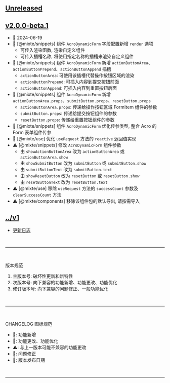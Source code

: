 ## [Unreleased]

## [v2.0.0-beta.1]
  - 📅 2024-06-19
  - 🌟 [@mixte/snippets] 组件 `AcroDynamicForm` 字段配置新增 `render` 选项
    - 可传入渲染函数, 渲染自定义组件
    - 可传入插槽名称, 将使用指定名称的插槽来渲染自定义组件
  - 🌟 [@mixte/snippets] 组件 `AcroDynamicForm` 新增 `actionButtonArea`、`actionButtonPrepend`、`actionButtonAppend` 插槽
    - `actionButtonArea`: 可使用该插槽代替操作按钮区域的渲染
    - `actionButtonPrepend`: 可插入内容到提交按钮前面
    - `actionButtonAppend`: 可插入内容到重置按钮后面
  - 🌟 [@mixte/snippets] 组件 `AcroDynamicForm` 新增 `actionButtonArea.props`、`submitButton.props`、`resetButton.props`
    - `actionButtonArea.props`: 传递给操作按钮区域 FormItem 组件的参数
    - `submitButton.props`: 传递给提交按钮组件的参数
    - `resetButton.props`: 传递给重置按钮组件的参数
  - 💄 [@mixte/snippets] 组件 `AcroDynamicForm` 优化传参类型, 整合 Acro 的 Form 表单组件传参
  - 💄 [@mixte/use] 优化 `useRequest` 方法的 `reactive` 返回值实现
  - ⚠️ [@mixte/snippets] 修改 `AcroDynamicForm` 组件参数
    - 由 `showActionButtonArea` 改为 `actionButtonArea` 或 `actionButtonArea.show`
    - 由 `showSubmitButton` 改为 `submitButton` 或 `submitButton.show`
    - 由 `submitButtonText` 改为 `submitButton.text`
    - 由 `showResetButton` 改为 `resetButton` 或 `resetButton.show`
    - 由 `resetButtonText` 改为 `resetButton.text`
  - ⚠️ [@mixte/use] 移除 `useRequest` 方法的 `successCount` 参数及 `clearSuccessCount` 方法
  - ⚠️ [@mixte/components] 移除该组件包的默认导出, 请按需导入

## [../v1](https://mixte-v1.moomfe.com)
  - [更新日志](https://mixte-v1.moomfe.com/changelog)

<br>
<hr>
<br>

版本规范

1. 主版本号: 破坏性更新和新特性
2. 次版本号: 向下兼容的功能新增、功能更改、功能优化
3. 修订版本号: 向下兼容的问题修正、一般功能优化

<br>
<hr>
<br>

CHANGELOG 图标规范

- 🌟: 功能新增<br>
- 💄: 功能更改、功能优化<br>
- ⚠️: 与上一版本可能不兼容的功能更改<br>
- 🐞: 问题修正<br>
- 📅: 版本发布日期

<br>
<hr>
<br>

[Unreleased]: https://github.com/MoomFE/mixte/compare/v2.0.0-beta.1...HEAD
[v2.0.0-beta.1]: https://github.com/MoomFE/mixte/releases/tag/v2.0.0-beta.1
